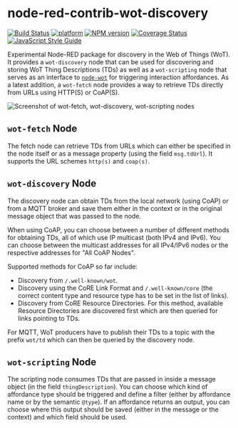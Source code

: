 node-red-contrib-wot-discovery
=====================
[![Build Status](https://github.com/namib-project/node-red-contrib-wot-discovery/actions/workflows/npm-test.yml/badge.svg)](https://github.com/namib-project/node-red-contrib-wot-discovery/actions/workflows/npm-test.yml)
[![platform](https://img.shields.io/badge/platform-Node--RED-red)](https://flows.nodered.org/node/node-red-contrib-wot-discovery)
[![NPM version](https://badge.fury.io/js/node-red-contrib-wot-discovery.svg)](https://www.npmjs.com/package/node-red-contrib-wot-discovery)
[![Coverage Status](https://coveralls.io/repos/github/namib-project/node-red-contrib-wot-discovery/badge.svg?branch=main)](https://coveralls.io/github/namib-project/node-red-contrib-wot-discovery?branch=main)
[![JavaScript Style Guide](https://img.shields.io/badge/code_style-standard-brightgreen.svg)](https://standardjs.com)

Experimental Node-RED package for discovery in the Web of Things (WoT).
It provides a `wot-discovery` node that can be used for discovering and storing WoT Thing Descriptions (TDs) as well as a `wot-scripting` node that serves as an interface to [`node-wot`](https://github.com/eclipse/thingweb.node-wot) for triggering interaction affordances.
As a latest addition, a `wot-fetch` node provides a way to retrieve TDs directly from URLs using HTTP(S) or CoAP(S).

![Screenshot of wot-fetch, wot-discovery, wot-scripting nodes](https://user-images.githubusercontent.com/12641361/132991809-14778a9a-08a6-4762-aafd-4a5cbc5c25a6.png)

## `wot-fetch` Node

The fetch node can retrieve TDs from URLs which can either be specified in the node itself or as a message property (using the field `msg.tdUrl`).
It supports the URL schemes `http(s)` and `coap(s)`.

## `wot-discovery` Node

The discovery node can obtain TDs from the local network (using CoAP) or from a MQTT broker and save them either in the context or in the original message object that was passed to the node.

When using CoAP, you can choose between a number of different methods for obtaining TDs, all of which use IP multicast (both IPv4 and IPv6).
You can choose between the multicast addresses for all IPv4/IPv6 nodes or the respective addresses for "All CoAP Nodes".

Supported methods for CoAP so far include:

- Discovery from `/.well-known/wot`.
- Discovery using the CoRE Link Format and `/.well-known/core` (the correct content type and resource type has to be set in the list of links).
- Discovery from CoRE Resource Directories. For this method, available Resource Directories are discovered first which are then queried for links pointing to TDs.

For MQTT, WoT producers have to publish their TDs to a topic with the prefix `wot/td` which can then be queried by the discovery node.

## `wot-scripting` Node

The scripting node consumes TDs that are passed in inside a message object (in the field `thingDescription`).
You can choose which kind of affordance type should be triggered and define a filter (either by affordance name or by the semantic `@type`).
If an affordance returns an output, you can choose where this output should be saved (either in the message or the context) and which field should be used.

